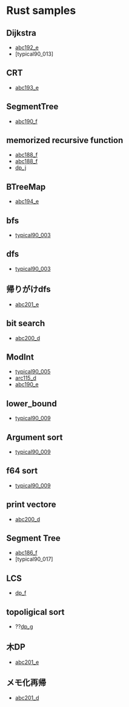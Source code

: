 
# Rust samples

## Dijkstra

- [abc192_e](https://atcoder.jp/contests/abc192/submissions/20316664)
- [typical90_013]

## CRT

- [abc193_e](https://atcoder.jp/contests/abc193/submissions/21493526)

## SegmentTree

- [abc190_f](https://atcoder.jp/contests/abc190/submissions/20418253)

## memorized recursive function

- [abc188_f](https://atcoder.jp/contests/abc188/submissions/22114876)
- [abc188_f](https://atcoder.jp/contests/abc188/submissions/20512402)
- [dp_j](https://atcoder.jp/contests/dp/submissions/22558862)

## BTreeMap

- [abc194_e](https://atcoder.jp/contests/abc194/submissions/22164749)

## bfs

- [typical90_003](https://atcoder.jp/contests/typical90/submissions/22319483)

## dfs

- [typical90_003](https://atcoder.jp/contests/typical90/submissions/22319483)

## 帰りがけdfs

- [abc201_e](https://atcoder.jp/contests/abc201/submissions/22638193)

## bit search

- [abc200_d](https://atcoder.jp/contests/abc200/submissions/22441762)

## ModInt

- [typical90_005](https://atcoder.jp/contests/typical90/submissions/22335098)
- [arc115_d](https://atcoder.jp/contests/arc115/submissions/21492649)
- [abc190_e](https://atcoder.jp/contests/abc190/submissions/20417897)

## lower_bound

- [typical90_009](https://atcoder.jp/contests/typical90/submissions/22348600)

## Argument sort

- [typical90_009](https://atcoder.jp/contests/typical90/submissions/22348600)

## f64 sort

- [typical90_009](https://atcoder.jp/contests/typical90/submissions/22348600)

## print vectore

- [abc200_d](https://atcoder.jp/contests/abc200/submissions/22441762)

## Segment Tree

- [abc186_f](https://atcoder.jp/contests/abc186/submissions/20684886)
- [typical90_017]

## LCS

- [dp_f](https://atcoder.jp/contests/dp/submissions/22523166)

## topoligical sort

- ??[dp_g](https://atcoder.jp/contests/dp/submissions/22523617)


## 木DP

- [abc201_e](https://atcoder.jp/contests/abc201/submissions/22638193)

## メモ化再帰

- [abc201_d](https://atcoder.jp/contests/abc201/submissions/22617285)
